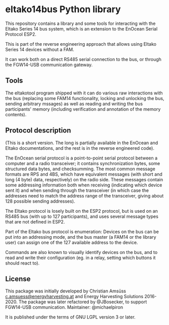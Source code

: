 eltako14bus Python library
==========================

This repository contains a library and some tools for interacting with the Eltako Series 14 bus system,
which is an extension to the EnOcean Serial Protocol ESP2.

This is part of the reverse engineering approach that allows using Eltako
Series 14 devices without a FAM.

It can work both on a direct RS485 serial connection to the bus, or through the FGW14-USB communication gateway.

Tools
-----

The eltakotool program shipped with it can
do various raw interactions with the bus
(replacing some FAM14 functionality, locking and unlocking the bus, sending arbitrary mssages)
as well as reading and writing the bus participants' memory
(including verification and annotation of the memory contents).

Protocol description
--------------------

(This is a short version.
The long is partially available in the EnOcean and Eltako documentations,
and the rest is in the reverse engineered code).

The EnOcean serial protocol is a point-to-point serial protocol between a computer and a radio transceiver;
it contains synchronization bytes, some structured data bytes, and checksumming.
The most common message formats are RPS and 4BS,
which have equivalent messages (with short and long (4 byte) data, respectively) on the radio side.
These messages contain some addressing information both when receiving (indicating which device sent it)
and when sending through the transceiver (in which case the addresses need to match the address range of the transceiver, giving about 128 possible sending addresses).

The Eltako protocol is losely built on the ESP2 protocol,
but is used on an RS485 bus (with up to 127 participants),
and uses several message types that are not defined in ESP2.

Part of the Eltako bus protocol is enumeration:
Devices on the bus can be put into an addressing mode,
and the bus master (a FAM14 or the library user) can assign one of the 127 available address to the device.

Commands are also known to visually identify devices on the bus,
and to read and write their configuration (eg. in a relay, setting which buttons it should react to).

License
-------

This package was initially developed by Christian Amsüss <c.amsuess@energyharvesting.at> and Energy Harvesting Solutions 2016-2020.
The package was later refactored by @JBosecker, to support FGW14-USB communication.
Maintainer: @michaelpiron

It is published under the terms of GNU LGPL version 3 or later.
